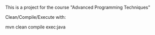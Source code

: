 This is a project for the course "Advanced Programming Techniques"

Clean/Compile/Execute with:

mvn clean compile exec:java